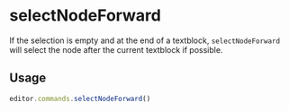 # selectNodeForward
If the selection is empty and at the end of a textblock, `selectNodeForward`  will select the node after the current textblock if possible.

## Usage
```js
editor.commands.selectNodeForward()
```
